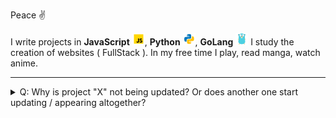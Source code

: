 Peace ✌️

I write projects in **JavaScript** <img src="https://raw.githubusercontent.com/Redume/Redume/master/icons/javascript.svg" alt="JavaScript" height=20>, **Python** <img src="https://raw.githubusercontent.com/Redume/Redume/master/icons/python.svg" alt="Python" height=20>, **GoLang** <img src="https://raw.githubusercontent.com/Redume/Redume/master/icons/golang.svg" alt="GoLang" height=20> I study the creation of websites ( FullStack ). In my free time I play, read manga, watch anime.

---

<details> 
  <summary>Q: Why is project "X" not being updated? Or does another one start updating / appearing altogether?</summary>

A: Either I got tired of one project and I wanted to do another, or I lost the motivation to update or maintain the project.
</details>
